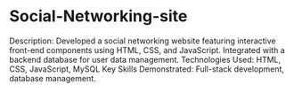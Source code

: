 # Social-Networking-site
Description: Developed a social networking website featuring interactive front-end components using HTML, CSS, and JavaScript. Integrated with a backend database for user data management.
Technologies Used: HTML, CSS, JavaScript, MySQL
Key Skills Demonstrated: Full-stack development, database management.
